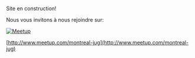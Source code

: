 Site en construction!

Nous vous invitons à nous rejoindre sur:

[![Meetup](http://img2.meetupstatic.com/img/8308650022681532654/header/logo-2x.png)](http://www.meetup.com/montreal-jug)

[http://www.meetup.com/montreal-jug](http://www.meetup.com/montreal-jug)
